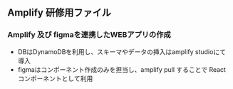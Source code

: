 ## Amplify 研修用ファイル


### Amplify 及び figmaを連携したWEBアプリの作成

- DBはDynamoDBを利用し、スキーマやデータの挿入はamplify studioにて導入
- figmaはコンポーネント作成のみを担当し、amplify pull することで Reactコンポーネントとして利用


